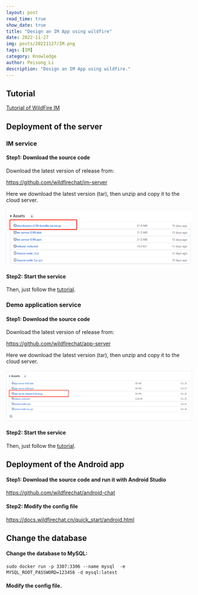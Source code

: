 ```yaml
---
layout: post
read_time: true
show_date: true
title: "Design an IM App using wildfire"
date: 2022-11-27
img: posts/20221127/IM.png
tags: [IM]
category: Knowledge
author: Peisong Li
description: "Design an IM App using wildfire."
---
```

## Tutorial
[Tutorial of WildFire IM](https://docs.wildfirechat.cn/)

## Deployment of the server
### IM service
#### Step1: Download the source code
Download the latest version of release from:

https://github.com/wildfirechat/im-server

Here we download the latest version (tar), then unzip and copy it to the cloud server.

![image](./assets/img/posts/20221127/step1-1.png)

#### Step2: Start the service
Then, just follow the [tutorial](https://docs.wildfirechat.cn/quick_start/server.html).


### Demo application service
#### Step1: Download the source code
Download the latest version of release from:

https://github.com/wildfirechat/app-server

Here we download the latest version (tar), then unzip and copy it to the cloud server.

![image](./assets/img/posts/20221127/step2-1.png)

#### Step2: Start the service
Then, just follow the [tutorial](https://docs.wildfirechat.cn/quick_start/server.html).

## Deployment of the Android app
#### Step1:  Download the source code and run it with Android Studio
https://github.com/wildfirechat/android-chat

#### Step2: Modify the config file
  https://docs.wildfirechat.cn/quick_start/android.html

## Change the database
#### Change the database to MySQL:
```
sudo docker run -p 3307:3306 --name mysql  -e MYSQL_ROOT_PASSWORD=123456 -d mysql:latest
```

#### Modify the config file.



